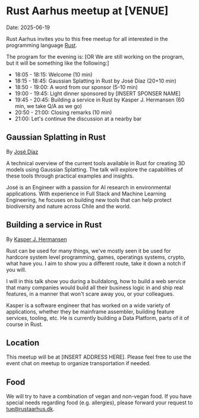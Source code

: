 # Rust Aarhus meetup at [VENUE]

Date: 2025-06-19

Rust Aarhus invites you to this free meetup for all interested in the programming language [Rust].

The program for the evening is:
[OR   We are still working on the program, but it will be something like the following:]

- 18:05 - 18:15: Welcome (10 min)
- 18:15 - 18:45: Gaussian Splatting in Rust by José Díaz (20+10 min)
- 18:50 - 19:00: A word from our sponsor (5-10 min)
- 19:00 - 19:45: Light dinner sponsored by [INSERT SPONSER NAME]
- 19:45 - 20:45: Building a service in Rust by Kasper J. Hermansen (60 min, we take Q/A as we go)
- 20:50 - 21:00: Closing remarks (10 min)
- 21:00: Let's continue the discussion at a nearby bar


## Gaussian Splatting in Rust

By [José Díaz][jd]

A technical overview of the current tools available in Rust for creating 3D models using Gaussian Splatting. The talk will explore the capabilities of these tools through practical examples and insights.

José is an Engineer with a passion for AI research in environmental applications. With experience in Full Stack and Machine Learning Engineering, he focuses on building new tools that can help protect biodiversity and nature across Chile and the world.


## Building a service in Rust

By [Kasper J. Hermansen][kjh]

Rust can be used for many things, we've mostly seen it be used for hardcore system level programming, games, operatings systems, crypto, what have you. I aim to show you a different route, take it down a notch if you will.

I will in this talk show you during a buildalong, how to build a web service that many companies would build all their business logic in and ship real features, in a manner that won't scare away you, or your colleagues.

Kasper is a software engineer that has worked on a wide variety of applications, whether they be mainframe assembler, building feature services, tooling, etc. He is currently building a Data Platform, parts of it of course in Rust.


## Location
This meetup will be at [INSERT ADDRESS HERE]. Please feel free to use the event chat on meetup to organize transportation if needed.


## Food
We will try to have a combination of vegan and non-vegan food. If you have special needs regarding food (e.g. allergies), please forward your request to tue@rustaarhus.dk.


[rust]: https://www.rust-lang.org/
[jd]: https://github.com/jdiaz97/
[kjh]: https://www.linkedin.com/in/kasper-hermansen-50b0b0132/